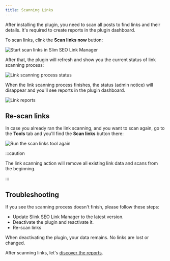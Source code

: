 ```yaml
---
title: Scanning Links
---
```


After installing the plugin, you need to scan all posts to find links and their details. It's required to create reports in the plugin dashboard.

To scan links, clink the **Scan links now** button:

![Start scan links in Slim SEO Link Manager](https://i.imgur.com/dwMR2Ts.png)

After that, the plugin will refresh and show you the current status of link scanning process:

![Link scanning process status](https://i.imgur.com/MladUdi.png)

When the link scanning process finishes, the status (admin notice) will disappear and you'll see reports in the plugin dashboard.

![Link reports](https://i.imgur.com/7zWliJr.png)

## Re-scan links

In case you already ran the link scanning, and you want to scan again, go to the **Tools** tab and you'll find the **Scan links** button there:

![Run the scan links tool again](https://i.imgur.com/mbEry3A.png)

:::caution

The link scanning action will remove all existing link data and scans from the beginning.

:::

## Troubleshooting

If you see the scanning process doesn't finish, please follow these steps:

- Update Slink SEO Link Manager to the latest version.
- Deactivate the plugin and reactivate it.
- Re-scan links

When deactivating the plugin, your data remains. No links are lost or changed.

After scanning links, let's [discover the reports](/slim-seo-link-manager/reports/).